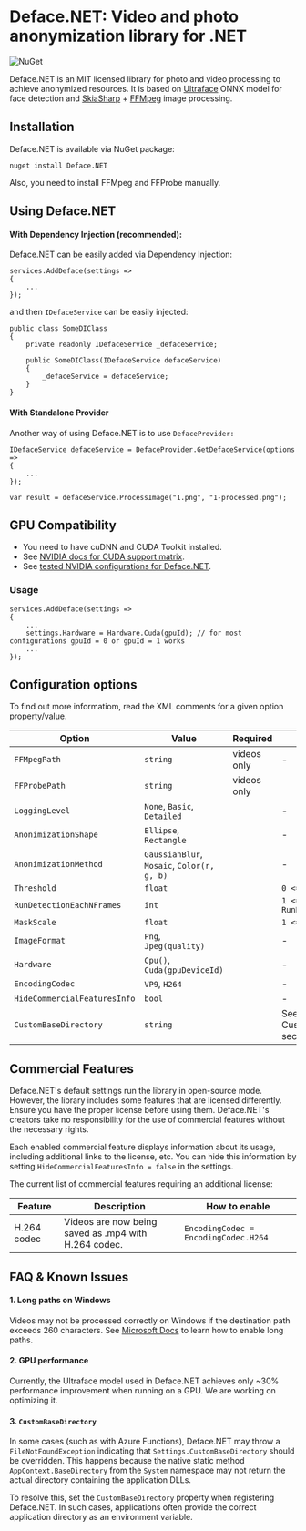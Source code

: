 # Deface.NET: Video and photo anonymization library for .NET

![NuGet](https://img.shields.io/nuget/v/Deface.NET.svg)

Deface.NET is an MIT licensed library for photo and video processing to achieve anonymized resources. It is based on [Ultraface](https://github.com/Linzaer/Ultra-Light-Fast-Generic-Face-Detector-1MB) ONNX model for face detection and [SkiaSharp](https://github.com/mono/SkiaSharp) + [FFMpeg](https://www.ffmpeg.org/) image processing.

## Installation

Deface.NET is available via NuGet package:

    nuget install Deface.NET

Also, you need to install FFMpeg and FFProbe manually.

## Using Deface.NET

#### With Dependency Injection (recommended):

Deface.NET can be easily added via Dependency Injection:

    services.AddDeface(settings =>
    {
        ...
    });

and then `IDefaceService` can be easily injected:

    public class SomeDIClass
    {
        private readonly IDefaceService _defaceService;

        public SomeDIClass(IDefaceService defaceService)
        {
            _defaceService = defaceService;
        }
    }

#### With Standalone Provider

Another way of using Deface.NET is to use `DefaceProvider:`

    IDefaceService defaceService = DefaceProvider.GetDefaceService(options =>
    {
        ...
    });

    var result = defaceService.ProcessImage("1.png", "1-processed.png");

## GPU Compatibility

- You need to have cuDNN and CUDA Toolkit installed.
- See [NVIDIA docs for CUDA support matrix](https://docs.nvidia.com/deeplearning/cudnn/latest/reference/support-matrix.html).
- See [tested NVIDIA configurations for Deface.NET](https://github.com/michalgrzyska/Deface.NET/blob/main/docs/tested-configurations.md).

### Usage

```
services.AddDeface(settings =>
{
    ...
    settings.Hardware = Hardware.Cuda(gpuId); // for most configurations gpuId = 0 or gpuId = 1 works
    ...
});
```

## Configuration options

To find out more informatiom, read the XML comments for a given option property/value.

| Option                       | Value                                      | Required    | Additional info                        |
| ---------------------------- | ------------------------------------------ | ----------- | -------------------------------------- |
| `FFMpegPath`                 | `string`                                   | videos only | -                                      |
| `FFProbePath`                | `string`                                   | videos only |
| `LoggingLevel`               | `None`, `Basic`, `Detailed`                |             | -                                      |
| `AnonimizationShape`         | `Ellipse`, `Rectangle`                     |             | -                                      |
| `AnonimizationMethod`        | `GaussianBlur`, `Mosaic`, `Color(r, g, b)` |             | -                                      |
| `Threshold`                  | `float`                                    |             | `0 <= Threshold <= 1`                  |
| `RunDetectionEachNFrames`    | `int`                                      |             | `1 <= RunDetectionEachNFrames`         |
| `MaskScale`                  | `float`                                    |             | `1 <= MaskScale`                       |
| `ImageFormat`                | `Png`, `Jpeg(quality)`                     |             | -                                      |
| `Hardware`                   | `Cpu()`, `Cuda(gpuDeviceId)`               |             | -                                      |
| `EncodingCodec`              | `VP9`, `H264`                              |             | -                                      |
| `HideCommercialFeaturesInfo` | `bool`                                     |             | -                                      |
| `CustomBaseDirectory`        | `string`                                   |             | See FAQ's CustomBaseDirectory section. |

## Commercial Features

Deface.NET's default settings run the library in open-source mode. However, the library includes some features that are licensed differently. Ensure you have the proper license before using them. Deface.NET's creators take no responsibility for the use of commercial features without the necessary rights.

Each enabled commercial feature displays information about its usage, including additional links to the license, etc. You can hide this information by setting `HideCommercialFeaturesInfo = false` in the settings.

The current list of commercial features requiring an additional license:

| Feature     | Description                                          | How to enable                        |
| ----------- | ---------------------------------------------------- | ------------------------------------ |
| H.264 codec | Videos are now being saved as .mp4 with H.264 codec. | `EncodingCodec = EncodingCodec.H264` |

## FAQ & Known Issues

#### 1. Long paths on Windows

Videos may not be processed correctly on Windows if the destination path exceeds 260 characters. See [Microsoft Docs](https://learn.microsoft.com/en-us/windows/win32/fileio/maximum-file-path-limitation?tabs=registry) to learn how to enable long paths.

#### 2. GPU performance

Currently, the Ultraface model used in Deface.NET achieves only ~30% performance improvement when running on a GPU. We are working on optimizing it.

#### 3. `CustomBaseDirectory`

In some cases (such as with Azure Functions), Deface.NET may throw a `FileNotFoundException` indicating that `Settings.CustomBaseDirectory` should be overridden. This happens because the native static method `AppContext.BaseDirectory` from the `System` namespace may not return the actual directory containing the application DLLs.

To resolve this, set the `CustomBaseDirectory` property when registering Deface.NET. In such cases, applications often provide the correct application directory as an environment variable.
